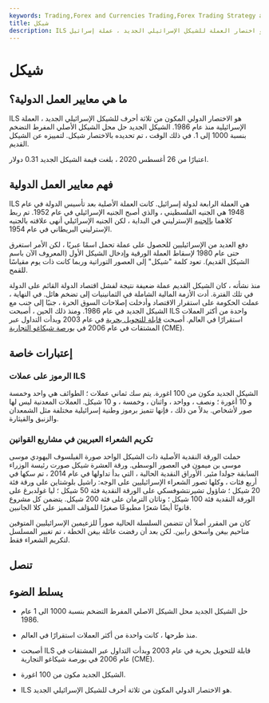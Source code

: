 ```yaml
---
keywords: Trading,Forex and Currencies Trading,Forex Trading Strategy and Education,Strategy and Education
title: شيكل
description: ILS هو اختصار العملة للشيكل الإسرائيلي الجديد ، عملة إسرائيل.
---
```


# شيكل
## ما هي معايير العمل الدولية؟

ILS هو الاختصار الدولي المكون من ثلاثة أحرف للشيكل الإسرائيلي الجديد ، العملة الإسرائيلية منذ عام 1986. الشيكل الجديد حل محل الشيكل الأصلي المفرط التضخم بنسبة 1000 إلى 1. في ذلك الوقت ، تم تحديده بالاختصار شيكل. لتمييزه عن الشيكل القديم.

اعتبارًا من 26 أغسطس 2020 ، بلغت قيمة الشيكل الجديد 0.31 دولار.

## فهم معايير العمل الدولية

ILS هي العملة الرابعة لدولة إسرائيل. كانت العملة الأصلية بعد تأسيس الدولة في عام 1948 هي الجنيه الفلسطيني ، والذي أصبح الجنيه الإسرائيلي في عام 1952. تم ربط كلاهما [بالجنيه](/gbp) الإسترليني في البداية ، لكن الجنيه الإسرائيلي أنهى علاقته بالجنيه الإسترليني البريطاني في عام 1954.

دفع العديد من الإسرائيليين للحصول على عملة تحمل اسمًا عبريًا ، لكن الأمر استغرق حتى عام 1980 لإسقاط العملة الورقية وإدخال الشيكل الأول (المعروف الآن باسم الشيكل القديم). تعود كلمة "شيكل" إلى العصور التوراتية وربما كانت ذات يوم مقياسًا للقمح.

منذ نشأته ، كان الشيكل القديم عملة ضعيفة نتيجة لفشل اقتصاد الدولة القائم على الدولة في تلك الفترة. أدت الأزمة المالية الشاملة في الثمانينيات إلى تضخم هائل. في النهاية ، عملت الحكومة على استقرار الاقتصاد وأدخلت إصلاحات السوق الحرة ، جنبًا إلى جنب مع الشيكل الجديد في عام 1986. ومنذ ذلك الحين ، أصبحت ILS واحدة من أكثر العملات استقرارًا في العالم. أصبحت [قابلة للتحويل بحرية](/convertible-currency) في عام 2003 وبدأت التداول عبر المشتقات في عام 2006 في [بورصة شيكاغو التجارية](/cme) (CME).

## إعتبارات خاصة

### الرموز على عملات ILS

الشيكل الجديد مكون من 100 اغورة. يتم سك ثماني عملات ؛ الطوائف هي واحد وخمسة و 10 أغورة ؛ ونصف ، وواحد ، واثنان ، وخمسة ، و 10 شيكل. العملات المعدنية ليس لها صور لأشخاص. بدلاً من ذلك ، فإنها تتميز برموز وطنية إسرائيلية مختلفة مثل الشمعدان والزنبق والقيثارة.

### تكريم الشعراء العبريين في مشاريع القوانين

حملت الورقة النقدية الأصلية ذات الشيكل الواحد صورة الفيلسوف اليهودي موسى موسى بن ميمون في العصور الوسطى. ورقة العشرة شيكل صورت رئيسة الوزراء السابقة جولدا مئير. الأوراق النقدية الحالية ، التي بدأ تداولها في عام 2014 ، تم سكها في أربع فئات ، وكلها تصور الشعراء الإسرائيليين على الوجه: راشيل بلوشتاين على ورقة فئة 20 شيكل ؛ شاؤول تشيرنتشوفسكي على الورقة النقدية فئة 50 شيكل ؛ ليا غولدبرغ على الورقة النقدية فئة 100 شيكل ؛ وناثان الترمان على فئة 200 شيكل. يتضمن كل مشروع قانونًا أيضًا شعرًا مطبوعًا صغيرًا للمؤلف المميز على كلا الجانبين.

كان من المقرر أصلاً أن تتضمن السلسلة الحالية صوراً للزعيمين الإسرائيليين المتوفين مناحيم بيغن واسحق رابين. لكن بعد أن رفضت عائلة بيغن الخطة ، تم تغيير المسلسل لتكريم الشعراء فقط.

## تنصل

## يسلط الضوء

- حل الشيكل الجديد محل الشيكل الاصلي المفرط التضخم بنسبة 1000 الى 1 عام 1986.

- منذ طرحها ، كانت واحدة من أكثر العملات استقرارًا في العالم.

- أصبحت ILS قابلة للتحويل بحرية في عام 2003 وبدأت التداول عبر المشتقات في عام 2006 في بورصة شيكاغو التجارية (CME).

- الشيكل الجديد مكون من 100 اغورة.

- ILS هو الاختصار الدولي المكون من ثلاثة أحرف للشيكل الإسرائيلي الجديد.

